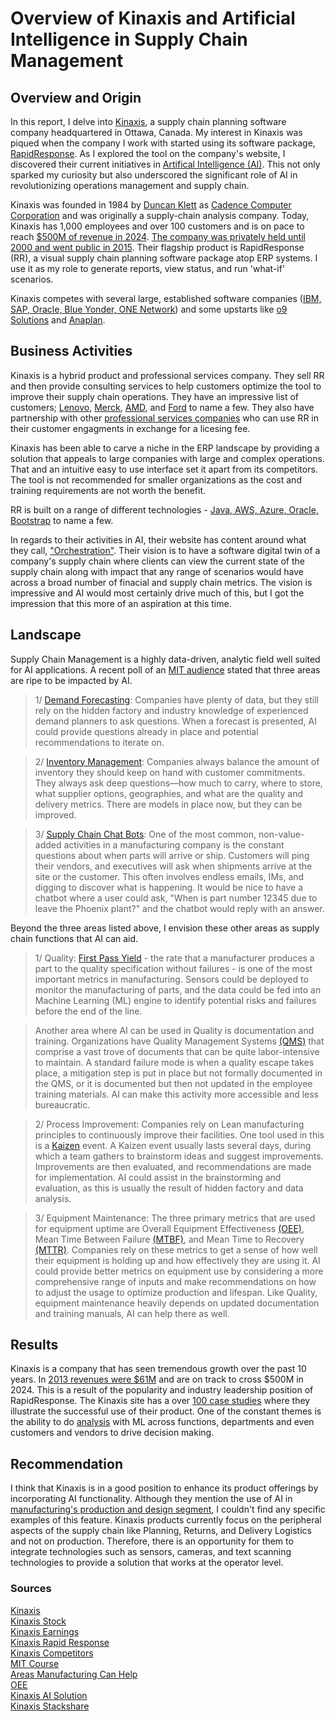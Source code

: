 # Overview of Kinaxis and Artificial Intelligence in Supply Chain Management
## Overview and Origin
In this report, I delve into [Kinaxis](https://www.kinaxis.com/en), a supply chain planning software company headquartered in Ottawa, Canada. My interest in Kinaxis was piqued when the company I work with started using its software package, [RapidResponse](https://www.kinaxis.com/en/resources/content/kinaxis-difference/kinaxis-rapidrespons). As I explored the tool on the company's website, I discovered their current initiatives in [Artifical Intelligence (AI)](https://www.kinaxis.com/en/ai-supply-chain). This not only sparked my curiosity but also underscored the significant role of AI in revolutionizing operations management and supply chain.

Kinaxis was founded in 1984 by [Duncan Klett](https://www.kinaxis.com/en/blog/author/klett) as [Cadence Computer Corporation](https://www.kinaxis.com/en/about) and was originally a supply-chain analysis company. Today, Kinaxis has 1,000 employees and over 100 customers and is on pace to reach [$500M of revenue in 2024](https://www.kinaxis.com/en/news/press-releases/2024/kinaxis-inc-reports-fourth-quarter-2023-results). [The company was privately held until 2000 and went public in 2015](https://en.wikipedia.org/wiki/Kinaxis). Their flagship product is RapidResponse (RR), a visual supply chain planning software package atop ERP systems. I use it as my role to generate reports, view status, and run 'what-if' scenarios. 

Kinaxis competes with several large, established software companies ([IBM, SAP, Oracle, Blue Yonder, ONE Network]((https://www.g2.com/products/kinaxis/competitors/alternatives))) and some upstarts like [o9 Solutions](https://o9solutions.com/solutions/ai-ml-forecasting?utm_campaign=US_en_Brand&utm_medium=google-ad&utm_source=marketing&gad_source=1&gclid=Cj0KCQjwn7mwBhCiARIsAGoxjaKrlYxC_n9eE6uR38c8FpAZRmDwYD8MMbOuvbTXDyzkZuSATVF2k4kaApf4EALw_wcB) and [Anaplan](https://www.anaplan.com/).

## Business Activities
Kinaxis is a hybrid product and professional services company. They sell RR and then provide consulting services to help customers optimize the tool to improve their supply chain operations. They have an impressive list of customers; [Lenovo](https://www.kinaxis.com/en/news/press-releases/2019/kinaxis-closes-deal-lenovo-improve-customer-experience), [Merck](https://www.kinaxis.com/en/resources/content/lifesciences/merck-k20?utm_source=website&utm_medium=osr&utm_campaign=7015Y000003LWFH&_gl=1*a5gm1l*_ga*MTIyNzY2NjE5OC4xNzEyMDgwMDUx*_ga_0VRJH9V89N*MTcxMjI2NjM2NS41LjEuMTcxMjI2NzMyMS41OS4wLjA.), [AMD](https://www.kinaxis.com/en/news/press-releases/2017/amd-selects-kinaxis-rapidresponse-revolutionize-its-supply-chain-planning), and [Ford](https://www.kinaxis.com/en/blog/video-ford-motor-company-creating-global-data-standards-scm-software) to name a few. They also have partnership with other [professional services companies](https://www.bain.com/about/media-center/press-releases/2017/bain-establishes-partnership-with-kinaxis/) who can use RR in their customer engagments in exchange for a licesing fee. 

Kinaxis has been able to carve a niche in the ERP landscape by providing a solution that appeals to large companies with large and complex operations. That and an intuitive easy to use interface set it apart from its competitors. The tool is not recommended for smaller organizations as the cost and training requirements are not worth the benefit.

RR is built on a range of different technologies - [Java, AWS, Azure, Oracle, Bootstrap](https://stackshare.io/kinaxis/kinaxis#stack) to name a few.

In regards to their activities in AI, their website has content around what they call, ["Orchestration"](https://www.kinaxis.com/en/solutions). Their vision is to have a software digital twin of a company's supply chain where clients can view the current state of the supply chain along with impact that any range of scenarios would have across a broad number of finacial and supply chain metrics. The vision is impressive and AI would most certainly drive much of this, but I got the impression that this more of an aspiration at this time.

## Landscape
Supply Chain Management is a highly data-driven, analytic field well suited for AI applications. A recent poll of an [MIT audience]((https://www.youtube.com/watch?v=nSEAVsbSTIM)) stated that three areas are ripe to be impacted by AI.

>1/ [Demand Forecasting](https://www.youtube.com/watch?v=nSEAVsbSTIM?t=870): Companies have plenty of data, but they still rely on the hidden factory and industry knowledge of experienced demand planners to ask questions. When a forecast is presented, AI could provide questions already in place and potential recommendations to iterate on.

>2/ [Inventory Management](https://www.youtube.com/watch?v=nSEAVsbSTIM?t=1120): Companies always balance the amount of inventory they should keep on hand with customer commitments. They always ask deep questions—how much to carry, where to store, what supplier options, geographies, and what are the quality and delivery metrics. There are models in place now, but they can be improved.

>3/ [Supply Chain Chat Bots](https://www.youtube.com/watch?v=nSEAVsbSTIM?t=1500): One of the most common, non-value-added activities in a manufacturing company is the constant questions about when parts will arrive or ship. Customers will ping their vendors, and executives will ask when shipments arrive at the site or the customer. This often involves endless emails, IMs, and digging to discover what is happening. It would be nice to have a chatbot where a user could ask, "When is part number 12345 due to leave the Phoenix plant?" and the chatbot would reply with an answer.

Beyond the three areas listed above, I envision these other areas as supply chain functions that AI can aid.

>1/ Quality: [First Pass Yield](https://en.wikipedia.org/wiki/First-pass_yield) - the rate that a manufacturer produces a part to the quality specification without failures - is one of the most important metrics in manufacturing. Sensors could be deployed to monitor the manufacturing of parts, and the data could be fed into an Machine Learning (ML) engine to identify potential risks and failures before the end of the line. 

>Another area where AI can be used in Quality is documentation and training. Organizations have Quality Management Systems [(QMS)](https://en.wikipedia.org/wiki/Quality_management_system) that comprise a vast trove of documents that can be quite labor-intensive to maintain. A standard failure mode is when a quality escape takes place, a mitigation step is put in place but not formally documented in the QMS, or it is documented but then not updated in the employee training materials. AI can make this activity more accessible and less bureaucratic.

>2/ Process Improvement: Companies rely on Lean manufacturing principles to continuously improve their facilities. One tool used in this is a [Kaizen](https://www.ascm.org/ascm-insights/understanding-kaizen-events/) event. A Kaizen event usually lasts several days, during which a team gathers to brainstorm ideas and suggest improvements. Improvements are then evaluated, and recommendations are made for implementation. AI could assist in the brainstorming and evaluation, as this is usually the result of hidden factory and data analysis.

>3/ Equipment Maintenance: The three primary metrics that are used for equipment uptime are Overall Equipment Effectiveness [(OEE)](https://www.oee.com), Mean Time Between Failure [(MTBF)](https://en.wikipedia.org/wiki/Mean_time_between_failures), and Mean Time to Recovery [(MTTR)](https://en.wikipedia.org/wiki/Mean_time_to_recovery). Companies rely on these metrics to get a sense of how well their equipment is holding up and how effectively they are using it. AI could provide better metrics on equipment use by considering a more comprehensive range of inputs and make recommendations on how to adjust the usage to optimize production and lifespan. Like Quality, equipment maintenance heavily depends on updated documentation and training manuals, AI can help there as well.

## Results
Kinaxis is a company that has seen tremendous growth over the past 10 years. In [2013 revenues were $61M](https://stockanalysis.com/quote/tsx/KXS/revenue/) and are on track to cross $500M in 2024. This is a result of the popularity and industry leadership position of RapidResponse. The Kinaxis site has a over [100 case studies](https://www.kinaxis.com/en/customers) where they illustrate the successful use of their product. One of the constant themes is the ability to do [analysis](https://www.kinaxis.com/en/resources/content/c/teradyne-improving-i?x=R7Wat6&utm_source=website&utm_medium=osr&_gl=1*invned*_ga*MTIyNzY2NjE5OC4xNzEyMDgwMDUx*_ga_0VRJH9V89N*MTcxMjI2NjM2NS41LjEuMTcxMjI3MDI0NC41OC4wLjA.) with ML across functions, departments and even customers and vendors to drive decision making.

## Recommendation
I think that Kinaxis is in a good position to enhance its product offerings by incorporating AI functionality. Although they mention the use of AI in [manufacturing's production and design segment](https://www.kinaxis.com/en), I couldn't find any specific examples of this feature. Kinaxis products currently focus on the peripheral aspects of the supply chain like Planning, Returns, and Delivery Logistics and not on production. Therefore, there is an opportunity for them to integrate technologies such as sensors, cameras, and text scanning technologies to provide a solution that works at the operator level.

### Sources
[Kinaxis](https://www.kinaxis.com/en)
<br/>[Kinaxis Stock](https://money.tmx.com/en/quote/KXS)
<br/>[Kinaxis Earnings](https://www.kinaxis.com/en/news/press-releases/2024/kinaxis-inc-reports-fourth-quarter-2023-results)
<br/>[Kinaxis Rapid Response](https://www.kinaxis.com/en/resources/content/kinaxis-difference/kinaxis-rapidrespons)
<br/>[Kinaxis Competitors](https://www.g2.com/products/kinaxis/competitors/alternatives)
<br/>[MIT Course](https://www.youtube.com/watch?v=nSEAVsbSTIM)
<br/>[Areas Manufacturing Can Help](https://www.datarobot.com/solutions/manufacturing/?utm_medium=search&utm_source=google&utm_campaign=BWManufacturingIndustry2022NA0420GPS&utm_term=ai%20in%20manufacturing%20industry&utm_content=variation_rsa_dynamic&campaignid=17018318146&adgroupid=139497356361&adid=594414217650&gad_source=1&gclid=Cj0KCQjw2a6wBhCVARIsABPeH1uZCo473RcmZMC7iV1rSP3sYM9WnSmkAXSsPtAenWdHNhMgxfiW9VYaArkQEALw_wcB)
<br/>[OEE](https://www.oee.com/)
<br/>[Kinaxis AI Solution](https://www.kinaxis.com/en/solutions)
<br/>[Kinaxis Stackshare](https://stackshare.io/kinaxis/kinaxis#stack)

[comment]: <> (Add the Kinaxis logo to the README file)
[comment]: <> (add the founder, original company, add wikipedia as a source)
[comment]: <> (add Kinaxis Logo, add RR screen shot)
[comment]: <> (Make a table, list your 6 items, show what Kinaxis is doing and other comapnies in the area)
[comment]: <> (Make your 6 categories bold and underlined)